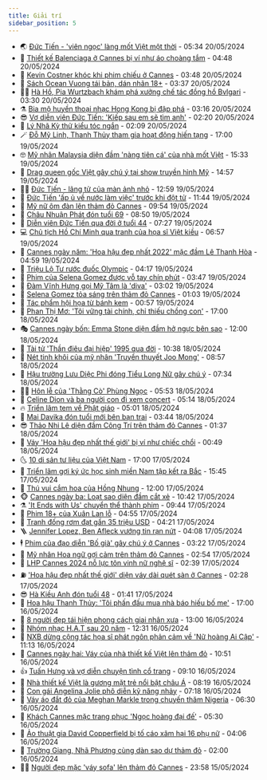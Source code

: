 ```yaml
---
title: Giải trí
sidebar_position: 5
---
```


<!-- vnexpress-giai-tri:START -->
- 🌏 [Đức Tiến - &#39;viên ngọc&#39; làng mốt Việt một thời](https://vnexpress.net/duc-tien-vien-ngoc-lang-mot-viet-mot-thoi-4747988.html) - 05:34 20/05/2024
- 💫 [Thiết kế Balenciaga ở Cannes bị ví như áo choàng tắm](https://vnexpress.net/thiet-ke-balenciaga-o-cannes-bi-vi-nhu-ao-choang-tam-4748206.html) - 04:48 20/05/2024
- 🌮 [Kevin Costner khóc khi phim chiếu ở Cannes](https://vnexpress.net/kevin-costner-khoc-khi-phim-chieu-o-cannes-4748066.html) - 03:48 20/05/2024
- 🧠 [Sách Ocean Vuong tái bản, dán nhãn 18+](https://vnexpress.net/sach-ocean-vuong-tai-ban-dan-nhan-18-4748153.html) - 03:37 20/05/2024
- 👨‍🏫 [Hà Hồ, Pia Wurtzbach khám phá xưởng chế tác đồng hồ Bvlgari](https://vnexpress.net/ha-ho-pia-wurtzbach-kham-pha-xuong-che-tac-dong-ho-bvlgari-4748191.html) - 03:30 20/05/2024
- ⚗️ [Bia mộ huyền thoại nhạc Hong Kong bị đập phá](https://vnexpress.net/bia-mo-huyen-thoai-nhac-hong-kong-bi-dap-pha-4748079.html) - 03:16 20/05/2024
- 😎 [Vợ diễn viên Đức Tiến: &#39;Kiếp sau em sẽ tìm anh&#39;](https://vnexpress.net/vo-dien-vien-duc-tien-kiep-sau-em-se-tim-anh-4748045.html) - 02:20 20/05/2024
- 🫣 [Lý Nhã Kỳ thử kiểu tóc ngắn](https://vnexpress.net/ly-nha-ky-thu-kieu-toc-ngan-4747840.html) - 02:09 20/05/2024
- 🪄 [Đỗ Mỹ Linh, Thanh Thủy tham gia hoạt động hiến tạng](https://vnexpress.net/do-my-linh-thanh-thuy-tham-gia-hoat-dong-hien-tang-4747986.html) - 17:00 19/05/2024
- 🤓 [Mỹ nhân Malaysia diện đầm &#39;nàng tiên cá&#39; của nhà mốt Việt](https://vnexpress.net/my-nhan-malaysia-dien-dam-nang-tien-ca-cua-nha-mot-viet-4747973.html) - 15:33 19/05/2024
- 🫶 [Drag queen gốc Việt gây chú ý tại show truyền hình Mỹ](https://vnexpress.net/drag-queen-goc-viet-gay-chu-y-tai-show-truyen-hinh-my-4747875.html) - 14:57 19/05/2024
- 🧑‍🏫 [Đức Tiến - lãng tử của màn ảnh nhỏ](https://vnexpress.net/duc-tien-lang-tu-cua-man-anh-nho-4747984.html) - 12:59 19/05/2024
- 🦄 [Đức Tiến &#39;ấp ủ về nước làm việc&#39; trước khi đột tử](https://vnexpress.net/duc-tien-ap-u-ve-nuoc-lam-viec-truoc-khi-dot-tu-4747968.html) - 11:44 19/05/2024
- 💫 [Mỹ nữ ôm đàn lên thảm đỏ Cannes](https://vnexpress.net/my-nu-om-dan-len-tham-do-cannes-4747930.html) - 09:54 19/05/2024
- 🎊 [Châu Nhuận Phát đón tuổi 69](https://vnexpress.net/chau-nhuan-phat-don-tuoi-69-4747915.html) - 08:50 19/05/2024
- 👹 [Diễn viên Đức Tiến qua đời ở tuổi 44](https://vnexpress.net/dien-vien-duc-tien-qua-doi-o-tuoi-44-4747919.html) - 07:27 19/05/2024
- 💻 [Chủ tịch Hồ Chí Minh qua tranh của họa sĩ Việt kiều](https://vnexpress.net/chu-tich-ho-chi-minh-qua-tranh-cua-hoa-si-viet-kieu-4747415.html) - 06:57 19/05/2024
- 🤡 [Cannes ngày năm: &#39;Hoa hậu đẹp nhất 2022&#39; mặc đầm Lê Thanh Hòa](https://vnexpress.net/cannes-ngay-nam-hoa-hau-dep-nhat-2022-mac-dam-le-thanh-hoa-vnepre-4747876.html) - 04:59 19/05/2024
- 🥰 [Triệu Lộ Tư rước đuốc Olympic](https://vnexpress.net/trieu-lo-tu-ruoc-duoc-olympic-4747871.html) - 04:17 19/05/2024
- 🚀 [Phim của Selena Gomez được vỗ tay chín phút](https://vnexpress.net/phim-cua-selena-gomez-duoc-vo-tay-chin-phut-4747819.html) - 03:47 19/05/2024
- 📝 [Đàm Vĩnh Hưng gọi Mỹ Tâm là &#39;diva&#39;](https://vnexpress.net/dam-vinh-hung-goi-my-tam-la-diva-4747845.html) - 03:02 19/05/2024
- 🐲 [Selena Gomez tỏa sáng trên thảm đỏ Cannes](https://vnexpress.net/selena-gomez-toa-sang-tren-tham-do-cannes-4747815.html) - 01:03 19/05/2024
- 🎃 [Tác phẩm hội họa từ bánh kem](https://vnexpress.net/tac-pham-hoi-hoa-tu-banh-kem-4747482.html) - 00:57 19/05/2024
- 🤠 [Phan Thị Mơ: &#39;Tôi vững tài chính, chỉ thiếu chồng con&#39;](https://vnexpress.net/phan-thi-mo-toi-vung-tai-chinh-chi-thieu-chong-con-4747566.html) - 17:00 18/05/2024
- 🎭 [Cannes ngày bốn: Emma Stone diện đầm hở ngực bên sao](https://vnexpress.net/cannes-ngay-bon-emma-stone-dien-dam-ho-nguc-ben-sao-4747707.html) - 12:00 18/05/2024
- 🧰 [Tài tử &#39;Thần điêu đại hiệp&#39; 1995 qua đời](https://vnexpress.net/tai-tu-than-dieu-dai-hiep-1995-qua-doi-4747725.html) - 10:38 18/05/2024
- 🦍 [Nét tinh khôi của mỹ nhân &#39;Truyền thuyết Joo Mong&#39;](https://vnexpress.net/net-tinh-khoi-cua-my-nhan-truyen-thuyet-joo-mong-4747696.html) - 08:57 18/05/2024
- 🌝 [Hậu trường Lưu Diệc Phi đóng Tiểu Long Nữ gây chú ý](https://vnexpress.net/hau-truong-luu-diec-phi-dong-tieu-long-nu-gay-chu-y-4747643.html) - 07:34 18/05/2024
- 🧑‍💻 [Hôn lễ của &#39;Thằng Cò&#39; Phùng Ngọc](https://vnexpress.net/hon-le-cua-thang-co-phung-ngoc-4747304.html) - 05:53 18/05/2024
- 🥸 [Celine Dion và ba người con đi xem concert](https://vnexpress.net/celine-dion-va-ba-nguoi-con-di-xem-concert-4747590.html) - 05:14 18/05/2024
- 🔥 [Triển lãm tem về Phật giáo](https://vnexpress.net/trien-lam-tem-ve-phat-giao-4747576.html) - 05:01 18/05/2024
- 🐎 [Mai Davika đón tuổi mới bên bạn trai](https://vnexpress.net/mai-davika-don-tuoi-moi-ben-ban-trai-4747525.html) - 03:44 18/05/2024
- 😎 [Thảo Nhi Lê diện đầm Công Trí trên thảm đỏ Cannes](https://vnexpress.net/thao-nhi-le-dien-dam-cong-tri-tren-tham-do-cannes-4747569.html) - 01:37 18/05/2024
- 🦄 [Váy &#39;Hoa hậu đẹp nhất thế giới&#39; bị ví như chiếc chổi](https://vnexpress.net/vay-hoa-hau-dep-nhat-the-gioi-bi-vi-nhu-chiec-choi-4747539.html) - 00:49 18/05/2024
- 🌜 [10 di sản tư liệu của Việt Nam](https://vnexpress.net/10-di-san-tu-lieu-cua-viet-nam-4746403.html) - 17:00 17/05/2024
- 🚦 [Triển lãm gợi ký ức học sinh miền Nam tập kết ra Bắc](https://vnexpress.net/trien-lam-goi-ky-uc-hoc-sinh-mien-nam-tap-ket-ra-bac-4747281.html) - 15:45 17/05/2024
- 🧐 [Thú vui cắm hoa của Hồng Nhung](https://vnexpress.net/thu-vui-cam-hoa-cua-hong-nhung-4747140.html) - 12:00 17/05/2024
- 🐵 [Cannes ngày ba: Loạt sao diện đầm cắt xẻ](https://vnexpress.net/cannes-ngay-ba-loat-sao-dien-dam-cat-xe-4747454.html) - 10:42 17/05/2024
- ⚗️ [&#39;It Ends with Us&#39; chuyển thể thành phim](https://vnexpress.net/it-ends-with-us-chuyen-the-thanh-phim-4747186.html) - 09:44 17/05/2024
- 👺 [Phim 18+ của Xuân Lan lỗ](https://vnexpress.net/phim-18-cua-xuan-lan-lo-4747274.html) - 04:55 17/05/2024
- 🌊 [Tranh đống rơm đạt gần 35 triệu USD](https://vnexpress.net/tranh-dong-rom-dat-gan-35-trieu-usd-4747208.html) - 04:21 17/05/2024
- 🪜 [Jennifer Lopez, Ben Afleck vướng tin rạn nứt](https://vnexpress.net/jennifer-lopez-ben-afleck-vuong-tin-ran-nut-4747200.html) - 04:08 17/05/2024
- 🕴 [Phim của đạo diễn &#39;Bố già&#39; gây chú ý ở Cannes](https://vnexpress.net/phim-cua-dao-dien-bo-gia-gay-chu-y-o-cannes-4747138.html) - 03:22 17/05/2024
- 💃 [Mỹ nhân Hoa ngữ gợi cảm trên thảm đỏ Cannes](https://vnexpress.net/my-nhan-hoa-ngu-goi-cam-tren-tham-do-cannes-4747151.html) - 02:54 17/05/2024
- 🦄 [LHP Cannes 2024 nỗ lực tôn vinh nữ nghệ sĩ](https://vnexpress.net/lhp-cannes-2024-no-luc-ton-vinh-nu-nghe-si-4746366.html) - 02:39 17/05/2024
- ⛽️ [&#39;Hoa hậu đẹp nhất thế giới&#39; diện váy dài quét sàn ở Cannes](https://vnexpress.net/hoa-hau-dep-nhat-the-gioi-dien-vay-dai-quet-san-o-cannes-4747092.html) - 02:28 17/05/2024
- 😎 [Hà Kiều Anh đón tuổi 48](https://vnexpress.net/ha-kieu-anh-don-tuoi-48-4746754.html) - 01:41 17/05/2024
- 🌊 [Hoa hậu Thanh Thủy: &#39;Tôi phấn đấu mua nhà báo hiếu bố mẹ&#39;](https://vnexpress.net/hoa-hau-thanh-thuy-toi-phan-dau-mua-nha-bao-hieu-bo-me-4745872.html) - 17:00 16/05/2024
- 🐲 [8 người đẹp tái hiện phong cách giai nhân xưa](https://vnexpress.net/8-nguoi-dep-tai-hien-phong-cach-giai-nhan-xua-4746773.html) - 13:00 16/05/2024
- 💂 [Nhóm nhạc H.A.T sau 20 năm](https://vnexpress.net/nhom-nhac-h-a-t-sau-20-nam-4746670.html) - 12:31 16/05/2024
- 🙉 [NXB dừng cộng tác họa sĩ phát ngôn phản cảm về &#39;Nữ hoàng Ai Cập&#39;](https://vnexpress.net/nxb-dung-cong-tac-hoa-si-phat-ngon-phan-cam-ve-nu-hoang-ai-cap-4746945.html) - 11:13 16/05/2024
- 💪 [Cannes ngày hai: Váy của nhà thiết kế Việt lên thảm đỏ](https://vnexpress.net/cannes-ngay-hai-vay-cua-nha-thiet-ke-viet-len-tham-do-4746999.html) - 10:51 16/05/2024
- 👍 [Tuấn Hưng và vợ diễn chuyện tình cổ trang](https://vnexpress.net/tuan-hung-va-vo-dien-chuyen-tinh-co-trang-4746514.html) - 09:10 16/05/2024
- 💪 [Nhà thiết kế Việt là gương mặt trẻ nổi bật châu Á](https://vnexpress.net/nha-thiet-ke-viet-la-guong-mat-tre-noi-bat-chau-a-4746794.html) - 08:19 16/05/2024
- 💄 [Con gái Angelina Jolie phô diễn kỹ năng nhảy](https://vnexpress.net/con-gai-angelina-jolie-pho-dien-ky-nang-nhay-4746806.html) - 07:18 16/05/2024
- 🦩 [Váy áo đắt đỏ của Meghan Markle trong chuyến thăm Nigeria](https://vnexpress.net/vay-ao-dat-do-cua-meghan-markle-trong-chuyen-tham-nigeria-4746725.html) - 06:30 16/05/2024
- 🥸 [Khách Cannes mặc trang phục &#39;Ngọc hoàng đại đế&#39;](https://vnexpress.net/khach-cannes-mac-trang-phuc-ngoc-hoang-dai-de-4746782.html) - 05:30 16/05/2024
- 🧰 [Ảo thuật gia David Copperfield bị tố cáo xâm hại 16 phụ nữ](https://vnexpress.net/ao-thuat-gia-david-copperfield-bi-to-cao-xam-hai-16-phu-nu-4746714.html) - 04:06 16/05/2024
- 💼 [Trường Giang, Nhã Phương cùng dàn sao dự thảm đỏ](https://vnexpress.net/truong-giang-nha-phuong-cung-dan-sao-du-tham-do-4746635.html) - 02:00 16/05/2024
- 🧑‍💻 [Người đẹp mặc &#39;váy sofa&#39; lên thảm đỏ Cannes](https://vnexpress.net/nguoi-dep-mac-vay-sofa-len-tham-do-cannes-4746583.html) - 23:58 15/05/2024<!-- vnexpress-giai-tri:END -->
